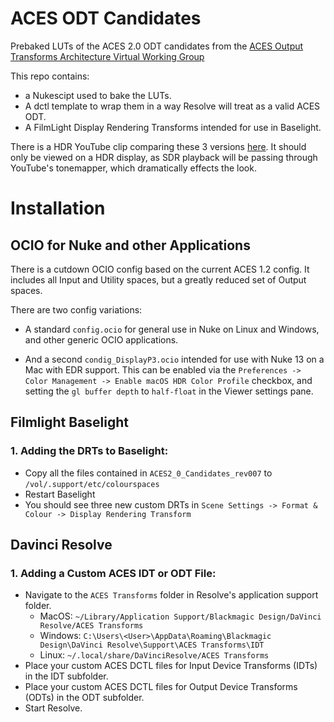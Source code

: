 # ACES ODT Candidates
 Prebaked LUTs of the ACES 2.0 ODT candidates from the [ACES Output Transforms Architecture Virtual Working Group](https://paper.dropbox.com/doc/Output-Transforms-Architecture-Virtual-Working-Group-HKNpj824NA0Z8tn7jiPS0)

This repo contains:
* a Nukescipt used to bake the LUTs.
* A dctl template to wrap them in a way Resolve will treat as a valid ACES ODT.
* A FilmLight Display Rendering Transforms intended for use in Baselight.

There is a HDR YouTube clip comparing these 3 versions [here](https://www.youtube.com/watch?v=s8f1MylJLN0). It should only be viewed on a HDR display, as SDR playback will be passing through YouTube's tonemapper, which dramatically effects the look.



# Installation

## OCIO for Nuke and other Applications

There is a cutdown OCIO config based on the current ACES 1.2 config.
It includes all Input and Utility spaces, but a greatly reduced set of Output spaces.

There are two config variations:
* A standard `config.ocio` for general use in Nuke on Linux and Windows, and other generic OCIO applications.

* And a second `condig_DisplayP3.ocio` intended for use with Nuke 13 on a Mac with EDR support.
This can be enabled via the `Preferences -> Color Management -> Enable macOS HDR Color Profile` checkbox, and setting the `gl buffer depth` to `half-float` in the Viewer settings pane.



## Filmlight Baselight

### 1. Adding the DRTs to Baselight:
- Copy all the files contained in `ACES2_0_Candidates_rev007` to `/vol/.support/etc/colourspaces`
- Restart Baselight
- You should see three new custom DRTs in `Scene Settings -> Format & Colour -> Display Rendering Transform`


## Davinci Resolve

### 1. Adding a Custom ACES IDT or ODT File:
- Navigate to the `ACES Transforms` folder in Resolve's application support folder.
    - MacOS: `~/Library/Application Support/Blackmagic Design/DaVinci Resolve/ACES Transforms`
    - Windows: `C:\Users\<User>\AppData\Roaming\Blackmagic Design\DaVinci Resolve\Support\ACES Transforms\IDT`
    - Linux: `~/.local/share/DaVinciResolve/ACES Transforms`
- Place your custom ACES DCTL files for Input Device Transforms (IDTs) in the IDT subfolder.
- Place your custom ACES DCTL files for Output Device Transforms (ODTs) in the ODT subfolder.
- Start Resolve.
